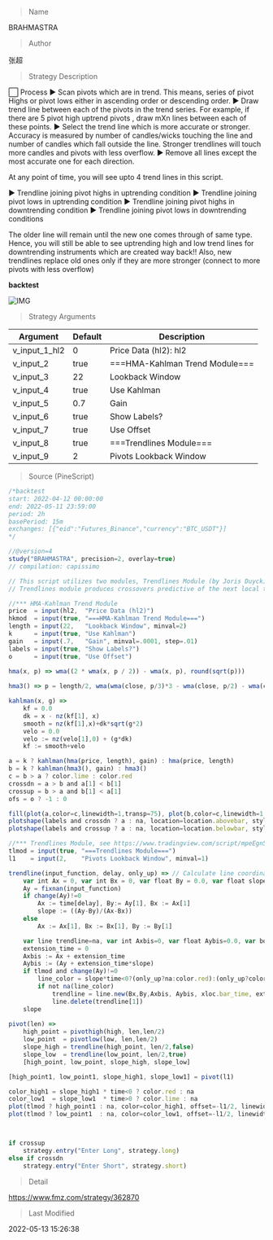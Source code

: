 
> Name

BRAHMASTRA

> Author

张超

> Strategy Description

⬜ Process
▶ Scan pivots which are in trend. This means, series of pivot Highs or pivot lows either in ascending order or descending order.
▶ Draw trend line between each of the pivots in the trend series. For example, if there are 5 pivot high uptrend pivots , draw mXn lines between each of these points.
▶ Select the trend line which is more accurate or stronger. Accuracy is measured by number of candles/wicks touching the line and number of candles which fall outside the line. Stronger trendlines will touch more candles and pivots with less overflow.
▶ Remove all lines except the most accurate one for each direction.

At any point of time, you will see upto 4 trend lines in this script.

▶ Trendline joining pivot highs in uptrending condition
▶ Trendline joining pivot lows in uptrending condition
▶ Trendline joining pivot highs in downtrending condition
▶ Trendline joining pivot lows in downtrending conditions

The older line will remain until the new one comes through of same type. Hence, you will still be able to see uptrending high and low trend lines for downtrending instruments which are created way back!! Also, new trendlines replace old ones only if they are more stronger (connect to more pivots with less overflow)

**backtest**

 ![IMG](https://www.fmz.com/upload/asset/973700b783234a7238.png) 

> Strategy Arguments



|Argument|Default|Description|
|----|----|----|
|v_input_1_hl2|0|Price Data (hl2): hl2|high|low|open|close|hlc3|hlcc4|ohlc4|
|v_input_2|true|===HMA-Kahlman Trend Module===|
|v_input_3|22|Lookback Window|
|v_input_4|true|Use Kahlman|
|v_input_5|0.7|Gain|
|v_input_6|true|Show Labels?|
|v_input_7|true|Use Offset|
|v_input_8|true|===Trendlines Module===|
|v_input_9|2|Pivots Lookback Window|


> Source (PineScript)

``` javascript
/*backtest
start: 2022-04-12 00:00:00
end: 2022-05-11 23:59:00
period: 2h
basePeriod: 15m
exchanges: [{"eid":"Futures_Binance","currency":"BTC_USDT"}]
*/

//@version=4
study("BRAHMASTRA", precision=2, overlay=true)
// compilation: capissimo

// This script utilizes two modules, Trendlines Module (by Joris Duyck) and HMA-Kahlman Trend Module. 
// Trendlines module produces crossovers predictive of the next local trend.

//*** HMA-Kahlman Trend Module 
price  = input(hl2,  "Price Data (hl2)")
hkmod  = input(true, "===HMA-Kahlman Trend Module===")
length = input(22,   "Lookback Window", minval=2)
k      = input(true, "Use Kahlman")
gain   = input(.7,   "Gain", minval=.0001, step=.01)
labels = input(true, "Show Labels?")
o      = input(true, "Use Offset")

hma(x, p) => wma((2 * wma(x, p / 2)) - wma(x, p), round(sqrt(p)))
    
hma3() => p = length/2, wma(wma(close, p/3)*3 - wma(close, p/2) - wma(close, p), p)

kahlman(x, g) =>
    kf = 0.0
    dk = x - nz(kf[1], x)
    smooth = nz(kf[1],x)+dk*sqrt(g*2)
    velo = 0.0
    velo := nz(velo[1],0) + (g*dk)
    kf := smooth+velo

a = k ? kahlman(hma(price, length), gain) : hma(price, length)
b = k ? kahlman(hma3(), gain) : hma3()
c = b > a ? color.lime : color.red
crossdn = a > b and a[1] < b[1]
crossup = b > a and b[1] < a[1]
ofs = o ? -1 : 0

fill(plot(a,color=c,linewidth=1,transp=75), plot(b,color=c,linewidth=1,transp=75), color=c, transp=55)
plotshape(labels and crossdn ? a : na, location=location.abovebar, style=shape.labeldown, color=color.red, size=size.tiny, text="S", textcolor=color.white, transp=0, offset=ofs)
plotshape(labels and crossup ? a : na, location=location.belowbar, style=shape.labelup, color=color.green, size=size.tiny, text="B", textcolor=color.white, transp=0, offset=ofs)

//*** Trendlines Module, see https://www.tradingview.com/script/mpeEgn5J-Trendlines-JD/
tlmod = input(true, "===Trendlines Module===")
l1    = input(2,    "Pivots Lookback Window", minval=1)

trendline(input_function, delay, only_up) => // Calculate line coordinates (Ax,Ay) - (Bx,By)
    var int Ax = 0, var int Bx = 0, var float By = 0.0, var float slope = 0.0
    Ay = fixnan(input_function)
    if change(Ay)!=0
        Ax := time[delay], By:= Ay[1], Bx := Ax[1]
        slope := ((Ay-By)/(Ax-Bx))
    else
        Ax := Ax[1], Bx := Bx[1], By := By[1]

    var line trendline=na, var int Axbis=0, var float Aybis=0.0, var bool xtend=true
    extension_time = 0
    Axbis := Ax + extension_time
    Aybis := (Ay + extension_time*slope)
    if tlmod and change(Ay)!=0
        line_color = slope*time<0?(only_up?na:color.red):(only_up?color.lime:na)
        if not na(line_color)
            trendline = line.new(Bx,By,Axbis, Aybis, xloc.bar_time, extend=xtend?extend.right:extend.none, color=line_color, style=line.style_dotted, width=1)
            line.delete(trendline[1])
    slope
	
pivot(len) =>	
    high_point = pivothigh(high, len,len/2)
    low_point  = pivotlow(low, len,len/2)
    slope_high = trendline(high_point, len/2,false)
    slope_low  = trendline(low_point, len/2,true)
    [high_point, low_point, slope_high, slope_low]

[high_point1, low_point1, slope_high1, slope_low1] = pivot(l1) 

color_high1 = slope_high1 * time<0 ? color.red : na
color_low1  = slope_low1  * time>0 ? color.lime : na
plot(tlmod ? high_point1 : na, color=color_high1, offset=-l1/2, linewidth=2)
plot(tlmod ? low_point1  : na, color=color_low1, offset=-l1/2, linewidth=2)



if crossup
    strategy.entry("Enter Long", strategy.long)
else if crossdn
    strategy.entry("Enter Short", strategy.short)
```

> Detail

https://www.fmz.com/strategy/362870

> Last Modified

2022-05-13 15:26:38
